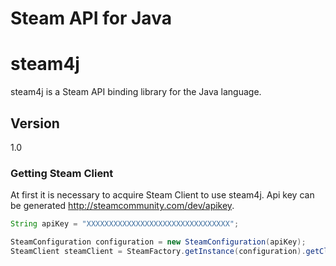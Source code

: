 # Steam API for Java

# steam4j 
steam4j is a Steam API binding library for the Java language.

## Version
1.0

### Getting Steam Client
At first it is necessary to acquire Steam Client to use steam4j.
Api key can be generated http://steamcommunity.com/dev/apikey.

```java
String apiKey = "XXXXXXXXXXXXXXXXXXXXXXXXXXXXXXXX";

SteamConfiguration configuration = new SteamConfiguration(apiKey);
SteamClient steamClient = SteamFactory.getInstance(configuration).getClient();
```
